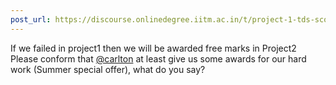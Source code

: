 ```yaml
---
post_url: https://discourse.onlinedegree.iitm.ac.in/t/project-1-tds-score-not-showing-i/168916/9
---
```

If we failed in project1 then we will be awarded free marks in Project2 Please conform that [@carlton](/u/carlton) at least give us some awards for our hard work (Summer special offer), what do you say?
